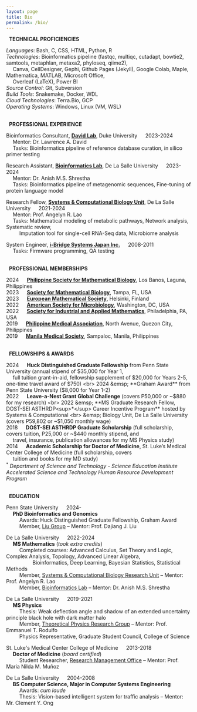 ```yaml
---
layout: page
title: Bio
permalink: /bio/
---
```

<i class="fa-solid fa-screwdriver-wrench"></i> &nbsp; **TECHNICAL PROFICIENCIES**

*Languages*: Bash, C, CSS, HTML, Python, R <br>
*Technologies*: Bioinformatics pipeline (fastqc, multiqc, cutadapt, bowtie2, samtools, metaphlan,
metaxa2, phyloseq, qiime2), <br>
&emsp; Canva, CellDesigner, Gephi, Github Pages (Jekyll), Google Colab, Maple, Mathematica, MATLAB, Microsoft Office, <br>
&emsp; Overleaf (LaTeX), Power BI <br>
*Source Control*: Git, Subversion <br>
*Build Tools*: Snakemake, Docker, WDL <br>
*Cloud Technologies*: Terra.Bio, GCP <br>
*Operating Systems*: Windows, Linux (VM, WSL)

<br> <i class="fa-solid fa-briefcase"></i> &nbsp; **PROFESSIONAL EXPERIENCE**

Bioinformatics Consultant, [**David Lab**](https://www.ladlab.org/), Duke University &emsp; 2023-2024 <br>
&emsp; Mentor: Dr. Lawrence A. David <br>
&emsp; Tasks: Bioinformatics pipeline of reference database curation, in silico primer testing

Research Assistant, [**Bioinformatics Lab**](https://bioinfodlsu.com/), De La Salle University &emsp; 2023-2024 <br>
&emsp; Mentor: Dr. Anish M.S. Shrestha <br>
&emsp; Tasks: Bioinformatics pipeline of metagenomic sequences, Fine-tuning of protein
language model

Research Fellow, [**Systems & Computational Biology Unit**](https://dlsu-scomb.github.io/), De La Salle University &emsp; 2021-2024 <br>
&emsp; Mentor: Prof. Angelyn R. Lao <br>
&emsp; Tasks: Mathematical modeling of metabolic pathways, Network analysis, Systematic
review, <br> 
&emsp; &emsp; Imputation tool for single-cell RNA-Seq data, Microbiome analysis

System Engineer, [**i-Bridge Systems Japan Inc.**](https://www.i-bridgejapan.co.jp/) &emsp; 2008-2011 <br>
&emsp; Tasks: Firmware programming, QA testing

<br> <i class="fa-solid fa-earth-americas"></i> &nbsp; **PROFESSIONAL MEMBERSHIPS**

2024 &emsp; **[Philippine Society for Mathematical Biology](https://www.facebook.com/people/Philippine-Society-for-Mathematical-Biology/100092609835908/)**, Los Banos, Laguna, Philippines<br>
2023 &emsp; **[Society for Mathematical Biology](https://www.smb.org/)**, Tampa, FL, USA <br>
2023 &emsp; **[European Mathematical Society](https://euromathsoc.org/)**, Helsinki, Finland <br>
2022 &emsp; **[American Society for Microbiology](https://asm.org/)**, Washington, DC, USA <br>
2022 &emsp; **[Society for Industrial and Applied Mathematics](https://www.siam.org/)**, Philadelphia, PA, USA <br>
2019 &emsp; **[Philippine Medical Association](https://www.philippinemedicalassociation.org/)**, North Avenue, Quezon City, Philippines <br>
2019 &emsp; **[Manila Medical Society](https://www.facebook.com/manilamedsoc/)**, Sampaloc, Manila, Philippines

<br> <i class="fa-solid fa-sack-dollar"></i> &nbsp; **FELLOWSHIPS & AWARDS**

2024 &emsp; **Huck Distinguished Graduate Fellowship** from Penn State University (annual stipend of $35,000 for Year 1, <br>
&emsp; full tuition grant-in-aid, fellowship supplement of $20,000 for Years 2-5, one-time travel award of $750) <br>
2024 &emsp; **Graham Award** from Penn State University ($8,000  for Year 1-2) <br>
2022 &emsp; **Leave-a-Nest Grant Global Challenge** (covers P50,000 or ~$880 for my research) <br>
2022 &emsp; **MS Graduate Research Fellow, DOST-SEI ASTHRDP<sup>*</sup> Career Incentive Program** hosted by Systems & Computational <br>
&emsp; Biology Unit, De La Salle University (covers P59,802 or ~$1,050 monthly wage) <br>
2018 &emsp; **DOST-SEI ASTHRDP Graduate Scholarship** (full scholarship, covers tuition, P25,000 or ~$440 monthly stipend, and <br>
&emsp; travel, insurance, publication allowances for my MS Physics study) <br>
2014 &emsp; **Academic Scholarship for Doctor of Medicine**, St. Luke’s Medical Center College of Medicine
(full scholarship, covers <br>
&emsp; tuition and books for my MD study) <br>
<sup>*</sup> _Department of Science and Technology - Science Education Institute Accelerated Science and Technology Human Resource Development Program_

<br> <i class="fa-solid fa-graduation-cap"></i> &nbsp; **EDUCATION**

Penn State University &emsp; 2024- <br>
&emsp; **PhD Bioinformatics and Genomics** <br>
&emsp; &emsp; Awards: Huck Distinguished Graduate Fellowship, Graham Award <br>
&emsp; &emsp; Member, [Liu Group](https://dajiangliu.blog/) – Mentor: Prof. Dajiang J. Liu

De La Salle University &emsp; 2022-2024 <br>
&emsp; **MS Mathematics** (*took extra credits*) <br>
&emsp; &emsp; Completed courses: Advanced Calculus, Set Theory and Logic, Complex Analysis, Topology, Advanced
Linear Algebra, <br> 
&emsp; &emsp; &emsp; &emsp; Bioinformatics, Deep Learning, Bayesian Statistics, Statistical Methods <br>
&emsp; &emsp; Member, [Systems & Computational Biology Research Unit](https://dlsu-scomb.github.io/) – Mentor: Prof. Angelyn R. Lao <br>
&emsp; &emsp; Member, [Bioinformatics Lab](https://bioinfodlsu.com/) – Mentor: Dr. Anish M.S. Shrestha

De La Salle University &emsp; 2019-2021 <br>
&emsp; **MS Physics** <br>
&emsp; &emsp; Thesis: Weak deflection angle and shadow of an extended uncertainty principle black hole
with dark matter halo <br>
&emsp; &emsp; Member, [Theoretical Physics Research Group](https://www.dlsu.edu.ph/colleges/cos/departments/physics/tprg/) – Mentor: Prof. Emmanuel T. Rodulfo <br>
&emsp; &emsp; Physics Representative, Graduate Student Council, College of Science

St. Luke's Medical Center College of Medicine &emsp; 2013-2018 <br>
&emsp; **Doctor of Medicine** (*board certified*) <br>
&emsp; &emsp; Student Researcher, [Research Management Office](https://slmc-cm.edu.ph/research/research-departments/) – Mentor: Prof. Maria Nilda M. Muñoz

De La Salle University &emsp; 2004-2008 <br>
&emsp; **BS Computer Science, Major in Computer Systems Engineering** <br>
&emsp; &emsp; Awards: *cum laude* <br>
&emsp; &emsp; Thesis: Vision-based intelligent system for traffic analysis – Mentor: Mr. Clement Y. Ong
